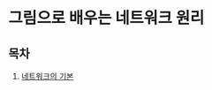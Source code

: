 # 그림으로 배우는 네트워크 원리

## 목차

01. [네트워크의 기본](https://github.com/hyesungoh/learningWhatIWant/tree/master/Books/%EA%B7%B8%EB%A6%BC%EC%9C%BC%EB%A1%9C-%EB%B0%B0%EC%9A%B0%EB%8A%94-%EB%84%A4%ED%8A%B8%EC%9B%8C%ED%81%AC-%EC%9B%90%EB%A6%AC/1_%EB%84%A4%ED%8A%B8%EC%9B%8C%ED%81%AC%EC%9D%98_%EA%B8%B0%EB%B3%B8)